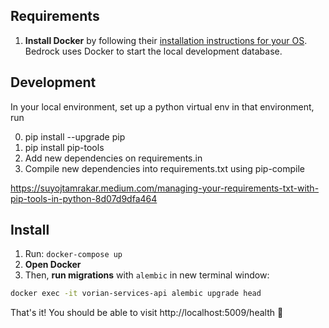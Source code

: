 ## Requirements

1. **Install Docker** by following their [installation instructions for your OS](https://docs.docker.com/get-docker/). Bedrock uses Docker to start the local development database.

## Development
In your local environment, set up a python virtual env
in that environment, run

0. pip install --upgrade pip
1. pip install pip-tools
2. Add new dependencies on requirements.in
3. Compile new dependencies into requirements.txt using pip-compile

https://suyojtamrakar.medium.com/managing-your-requirements-txt-with-pip-tools-in-python-8d07d9dfa464

## Install

1. Run: `docker-compose up`
2. **Open Docker**
3. Then, **run migrations** with `alembic` in new terminal window:

```sh
docker exec -it vorian-services-api alembic upgrade head
```

That's it! You should be able to visit http://localhost:5009/health 🎉
